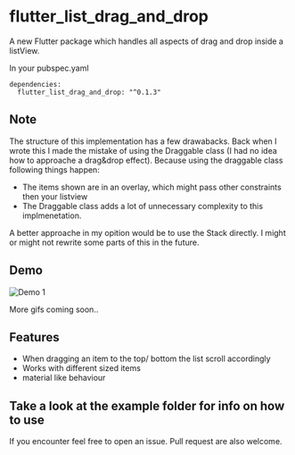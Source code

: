 # flutter_list_drag_and_drop

A new Flutter package which handles all aspects of drag and drop inside a listView.

In your pubspec.yaml
```
dependencies:
  flutter_list_drag_and_drop: "^0.1.3"
```

## Note
The structure of this implementation has a few drawabacks. Back when I wrote this I made the mistake of using the Draggable class (I had no idea how to approache a drag&drop effect). Because using the draggable class following things happen:
- The items shown are in an overlay, which might pass other constraints then your listview
- The Draggable class adds a lot of unnecessary complexity to this implmenetation.

A better approache in my opition would be to use the Stack directly.
I might or might not rewrite some parts of this in the future.

## Demo
![Demo 1](https://github.com/Norbert515/flutter_list_drag_and_drop/blob/master/example/gifs/demo_1_small.gif)

More gifs coming soon..

## Features

- When dragging an item to the top/ bottom the list scroll accordingly 
- Works with different sized items
- material like behaviour 

## Take a look at the example folder for info on how to use



If you encounter feel free to open an issue.
Pull request are also welcome.
